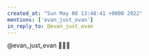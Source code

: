 ```yaml
---
created_at: "Sun May 08 13:48:41 +0000 2022"
mentions: ['evan_just_evan']
in_reply_to: @evan_just_evan
---
```


@evan_just_evan 👏👏👏